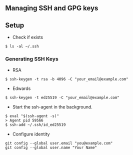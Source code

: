 ## Managing SSH and GPG keys

## Setup
- Check if exists
```
$ ls -al ~/.ssh
```

### Generating SSH Keys
- RSA
```
$ ssh-keygen -t rsa -b 4096 -C "your_email@example.com"
```
- Edwards
```
$ ssh-keygen -t ed25519 -C "your_email@example.com"
```

- Start the ssh-agent in the background.
```
$ eval "$(ssh-agent -s)"
> Agent pid 59566
$ ssh-add ~/.ssh/id_ed25519
```

- Configure identity
```
git config --global user.email "you@example.com"
git config --global user.name "Your Name"
```